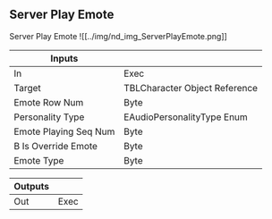 ## Server Play Emote
Server Play Emote
![[../img/nd_img_ServerPlayEmote.png]]

|Inputs||
|--|--|
| In | Exec |
| Target | TBLCharacter Object Reference |
| Emote Row Num | Byte |
| Personality Type | EAudioPersonalityType Enum |
| Emote Playing Seq Num | Byte |
| B Is Override Emote | Byte |
| Emote Type | Byte |

|Outputs||
|--|--|
| Out | Exec |
